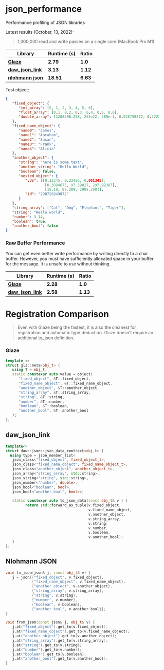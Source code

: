 # json_performance
Performance profiling of JSON libraries

Latest results (October, 13, 2022):

>  1,000,000 read and write passes on a single core (MacBook Pro M1)

| Library                                                      | Runtime (s) | Ratio    |
| ------------------------------------------------------------ | ----------- | -------- |
| [**Glaze**](https://github.com/stephenberry/glaze)           | **2.79**    | **1.0**  |
| [**daw_json_link**](https://github.com/beached/daw_json_link) | **3.13**    | **1.12** |
| [**nlohmann json**](https://github.com/nlohmann/json)        | **18.51**   | **6.63** |

Test object:

```json
{
   "fixed_object": {
      "int_array": [0, 1, 2, 3, 4, 5, 6],
      "float_array": [0.1, 0.2, 0.3, 0.4, 0.5, 0.6],
      "double_array": [3288398.238, 233e22, 289e-1, 0.928759872, 0.22222848, 0.1, 0.2, 0.3, 0.4]
   },
   "fixed_name_object": {
      "name0": "James",
      "name1": "Abraham",
      "name2": "Susan",
      "name3": "Frank",
      "name4": "Alicia"
   },
   "another_object": {
      "string": "here is some text",
      "another_string": "Hello World",
      "boolean": false,
      "nested_object": {
         "v3s": [[0.12345, 0.23456, 0.001345],
                  [0.3894675, 97.39827, 297.92387],
                  [18.18, 87.289, 2988.298]],
         "id": "298728949872"
      }
   },
   "string_array": ["Cat", "Dog", "Elephant", "Tiger"],
   "string": "Hello world",
   "number": 3.14,
   "boolean": true,
   "another_bool": false
}
```

### Raw Buffer Performance

You can get even better write performance by writing directly to a char buffer. However, you must have sufficiently allocated space in your buffer for the message. It is unsafe to use without thinking.

| Library                                                      | Runtime (s) | Ratio    |
| ------------------------------------------------------------ | ----------- | -------- |
| [**Glaze**](https://github.com/stephenberry/glaze)           | **2.28**    | **1.0**  |
| [**daw_json_link**](https://github.com/beached/daw_json_link) | **2.58**    | **1.13** |

# Registration Comparison

> Even with Glaze being the fastest, it is also the cleanest for registration and automatic type deduction. Glaze doesn't require an additional to_json definition.

### Glaze

```c++
template <>
struct glz::meta<obj_t> {
   using T = obj_t;
   static constexpr auto value = object(
      "fixed_object", &T::fixed_object,
      "fixed_name_object", &T::fixed_name_object,
      "another_object", &T::another_object,
      "string_array", &T::string_array,
      "string", &T::string,
      "number", &T::number,
      "boolean", &T::boolean,
      "another_bool", &T::another_bool
   );
};
```

## daw_json_link

```c++
template<>
struct daw::json::json_data_contract<obj_t> {
  using type = json_member_list<
   json_class<"fixed_object", fixed_object_t>,
   json_class<"fixed_name_object", fixed_name_object_t>,
   json_class<"another_object", another_object_t>,
   json_array<"string_array", std::string>,
   json_string<"string", std::string>,
   json_number<"number", double>,
   json_bool<"boolean", bool>,
   json_bool<"another_bool", bool>>;
   
   static constexpr auto to_json_data(const obj_t& v ) {
         return std::forward_as_tuple(v.fixed_object,
                                      v.fixed_name_object,
                                      v.another_object,
                                      v.string_array,
                                      v.string,
                                      v.number,
                                      v.boolean,
                                      v.another_bool);
   }
};
```

## Nlohmann JSON

```c++
void to_json(json& j, const obj_t& v) {
   j = json{{"fixed_object", v.fixed_object},
            {"fixed_name_object", v.fixed_name_object},
            {"another_object", v.another_object},
            {"string_array", v.string_array},
            {"string", v.string},
            {"number", v.number},
            {"boolean", v.boolean},
            {"another_bool", v.another_bool}};
}

void from_json(const json& j, obj_t& v) {
   j.at("fixed_object").get_to(v.fixed_object);
   j.at("fixed_name_object").get_to(v.fixed_name_object);
   j.at("another_object").get_to(v.another_object);
   j.at("string_array").get_to(v.string_array);
   j.at("string").get_to(v.string);
   j.at("number").get_to(v.number);
   j.at("boolean").get_to(v.boolean);
   j.at("another_bool").get_to(v.another_bool);
}
```

